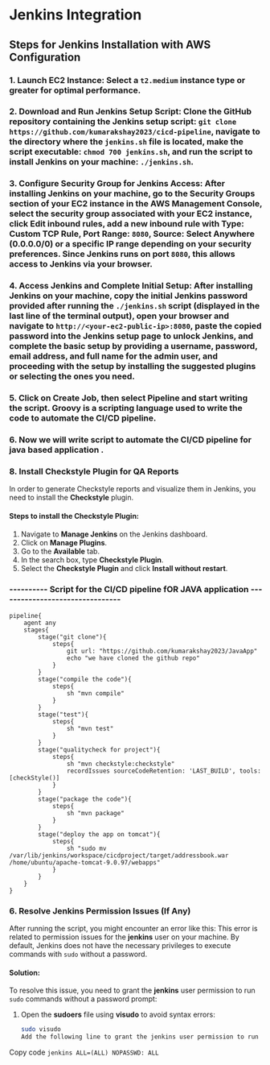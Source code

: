 # Jenkins Integration

## Steps for Jenkins Installation with AWS Configuration

### 1. Launch EC2 Instance: Select a `t2.medium` instance type or greater for optimal performance.

### 2. Download and Run Jenkins Setup Script: Clone the GitHub repository containing the Jenkins setup script: `git clone https://github.com/kumarakshay2023/cicd-pipeline`, navigate to the directory where the `jenkins.sh` file is located, make the script executable: `chmod 700 jenkins.sh`, and run the script to install Jenkins on your machine: `./jenkins.sh`.

### 3. Configure Security Group for Jenkins Access: After installing Jenkins on your machine, go to the **Security Groups** section of your EC2 instance in the AWS Management Console, select the security group associated with your EC2 instance, click **Edit inbound rules**, add a new inbound rule with **Type**: Custom TCP Rule, **Port Range**: `8080`, **Source**: Select **Anywhere (0.0.0.0/0)** or a specific IP range depending on your security preferences. Since Jenkins runs on port `8080`, this allows access to Jenkins via your browser.

### 4. Access Jenkins and Complete Initial Setup: After installing Jenkins on your machine, copy the initial Jenkins password provided after running the `./jenkins.sh` script (displayed in the last line of the terminal output), open your browser and navigate to `http://<your-ec2-public-ip>:8080`, paste the copied password into the Jenkins setup page to unlock Jenkins, and complete the basic setup by providing a **username**, **password**, **email address**, and **full name** for the admin user, and proceeding with the setup by installing the suggested plugins or selecting the ones you need.

### 5. Click on Create Job, then select Pipeline and start writing the script. Groovy is a scripting language used to write the code to automate the CI/CD pipeline.

### 6. Now we will write script to automate the CI/CD pipeline for java based application . 

### 8. Install Checkstyle Plugin for QA Reports

In order to generate Checkstyle reports and visualize them in Jenkins, you need to install the **Checkstyle** plugin.

#### Steps to install the Checkstyle Plugin:
1. Navigate to **Manage Jenkins** on the Jenkins dashboard.
2. Click on **Manage Plugins**.
3. Go to the **Available** tab.
4. In the search box, type **Checkstyle Plugin**.
5. Select the **Checkstyle Plugin** and click **Install without restart**.


### ----------  Script for the CI/CD pipeline fOR JAVA application -------------------------------- 

```
pipeline{
    agent any
    stages{
        stage("git clone"){
            steps{
                git url: "https://github.com/kumarakshay2023/JavaApp"
                echo "we have cloned the github repo"
            }
        }
        stage("compile the code"){
            steps{
                sh "mvn compile"
            }
        }
        stage("test"){
            steps{
                sh "mvn test"
            }
        }
        stage("qualitycheck for project"){
            steps{
                sh "mvn checkstyle:checkstyle"
                recordIssues sourceCodeRetention: 'LAST_BUILD', tools: [checkStyle()]
            }
        }
        stage("package the code"){
            steps{
                sh "mvn package"
            }
        }
        stage("deploy the app on tomcat"){
            steps{
                sh "sudo mv /var/lib/jenkins/workspace/cicdproject/target/addressbook.war /home/ubuntu/apache-tomcat-9.0.97/webapps"
            }
        }
    }
}
```

### 6. Resolve Jenkins Permission Issues (If Any)

After running the script, you might encounter an error like this:
This error is related to permission issues for the **jenkins** user on your machine. By default, Jenkins does not have the necessary privileges to execute commands with `sudo` without a password.

#### Solution:
To resolve this issue, you need to grant the **jenkins** user permission to run `sudo` commands without a password prompt:

1. Open the **sudoers** file using **visudo** to avoid syntax errors:
   ```bash
   sudo visudo
   Add the following line to grant the jenkins user permission to run commands as sudo without a password prompt:

Copy code
```jenkins ALL=(ALL) NOPASSWD: ALL```